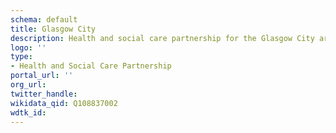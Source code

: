 ```yaml
---
schema: default
title: Glasgow City
description: Health and social care partnership for the Glasgow City area
logo: ''
type:
- Health and Social Care Partnership
portal_url: ''
org_url: 
twitter_handle: 
wikidata_qid: Q108837002
wdtk_id: 
---
```

